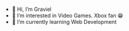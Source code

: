 - 👋 Hi, I’m Graviel
- 👀 I’m interested in Video Games. Xbox fan :grin:
- 🌱 I’m currently learning Web Development 

<!---
gravielr/gravielr is a ✨ special ✨ repository because its `README.md` (this file) appears on your GitHub profile.
You can click the Preview link to take a look at your changes.
--->
